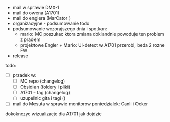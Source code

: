 - mail w sprawie DMX-1
- mail do owena (A1701)
- mail do englera (MarCator )
- organizacyjne - podsumowanie todo
- podsumowanie wczorajszego dnia i spotkan:
	- mario: MC poszukac ktora zmiana doklandnie powoduje ten problem z pradem
	- projektowe Engler + Mario: UI-detect w A1701 przerobi, beda 2 rozne FW
- release 


todo:
- [ ] przadek w:
	- [ ] MC repo (changelog)
	- [ ] Obsidian (foldery i pliki)
	- [ ] A1701 - tag (changelog)
	- [ ] uzupelnic gita i tagi ()

- [ ] mail do Mesuta w sprawie monitorow
poniedzialek:
Canli i Ocker

dokoknczyc wizualizacje dla A1701 jak dojdzie